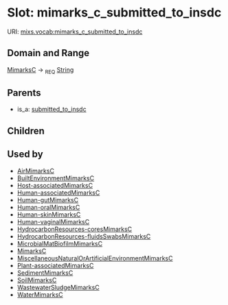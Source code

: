 
# Slot: mimarks_c_submitted_to_insdc




URI: [mixs.vocab:mimarks_c_submitted_to_insdc](https://w3id.org/mixs/vocab/mimarks_c_submitted_to_insdc)


## Domain and Range

[MimarksC](MimarksC.md) ->  <sub>REQ</sub> [String](types/String.md)

## Parents

 *  is_a: [submitted_to_insdc](submitted_to_insdc.md)

## Children


## Used by

 * [AirMimarksC](AirMimarksC.md)
 * [BuiltEnvironmentMimarksC](BuiltEnvironmentMimarksC.md)
 * [Host-associatedMimarksC](Host-associatedMimarksC.md)
 * [Human-associatedMimarksC](Human-associatedMimarksC.md)
 * [Human-gutMimarksC](Human-gutMimarksC.md)
 * [Human-oralMimarksC](Human-oralMimarksC.md)
 * [Human-skinMimarksC](Human-skinMimarksC.md)
 * [Human-vaginalMimarksC](Human-vaginalMimarksC.md)
 * [HydrocarbonResources-coresMimarksC](HydrocarbonResources-coresMimarksC.md)
 * [HydrocarbonResources-fluidsSwabsMimarksC](HydrocarbonResources-fluidsSwabsMimarksC.md)
 * [MicrobialMatBiofilmMimarksC](MicrobialMatBiofilmMimarksC.md)
 * [MimarksC](MimarksC.md)
 * [MiscellaneousNaturalOrArtificialEnvironmentMimarksC](MiscellaneousNaturalOrArtificialEnvironmentMimarksC.md)
 * [Plant-associatedMimarksC](Plant-associatedMimarksC.md)
 * [SedimentMimarksC](SedimentMimarksC.md)
 * [SoilMimarksC](SoilMimarksC.md)
 * [WastewaterSludgeMimarksC](WastewaterSludgeMimarksC.md)
 * [WaterMimarksC](WaterMimarksC.md)
